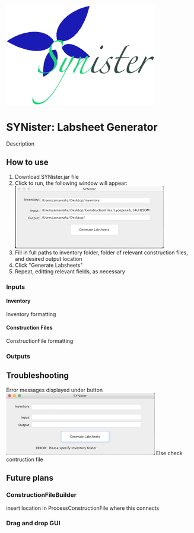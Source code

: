 ![SYNister Logo](/READMEphotos/SYNister.png)
# SYNister: Labsheet Generator
Description
## How to use
1. Download SYNister.jar file
2. Click to run, the following window will appear:  
![interface1](/READMEphotos/interface.png)    
3. Fill in full paths to inventory folder, folder of relevant construction files, and desired output location
4. Click "Generate Labsheets"
5. Repeat, editting relevant fields, as necessary
### Inputs
#### Inventory
Inventory formatting
#### Construction Files
ConstructionFile formatting
### Outputs
## Troubleshooting
Error messages displayed under button
![error](/READMEphotos/interface_error.png)
Else check contruction file
## Future plans
### ConstructionFileBuilder
insert location in ProcessConstructionFile where this connects
### Drag and drop GUI